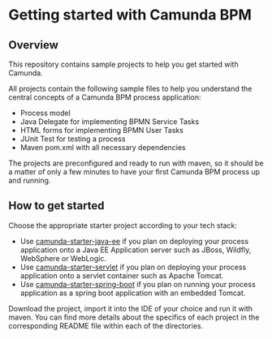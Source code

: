 # Getting started with Camunda BPM

## Overview

This repository contains sample projects to help you get started with Camunda.

All projects contain the following sample files to help you understand the central concepts of a Camunda BPM process application:

- Process model
- Java Delegate for implementing BPMN Service Tasks
- HTML forms for implementing BPMN User Tasks
- JUnit Test for testing a process
- Maven pom.xml with all necessary dependencies

The projects are preconfigured and ready to run with maven, so it should be a matter of only a few minutes to have your first Camunda BPM process up and running.

## How to get started

Choose the appropriate starter project according to your tech stack:

- Use [camunda-starter-java-ee](camunda-starter-java-ee) if you plan on deploying your process application onto a Java EE Application server such as JBoss, Wildfly, WebSphere or WebLogic.
- Use [camunda-starter-servlet](camunda-starter-servlet) if you plan on deploying your process application onto a servlet container such as Apache Tomcat.
- Use [camunda-starter-spring-boot](camunda-starter-spring-boot) if you plan on running your process application as a spring boot application with an embedded Tomcat.

Download the project, import it into the IDE of your choice and run it with maven. You can find more details about the specifics of each project in the corresponding README file within each of the directories.